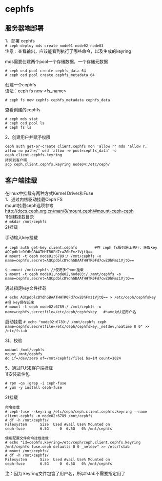 cephfs
======
服务器端部署
----------
1、部署 cephfs  
``` # ceph-deploy mds create node01 node02 node03 ```  
注意：查看输出，应该能看到执行了哪些命令，以及生成的keyring  

mds需要创建两个pool一个存储数据，一个存储元数据  
```
# ceph osd pool create cephfs_data 64
# ceph osd pool create cephfs_metadata 64
```  

创建一个cephfs  
语法：ceph fs new <fs_name> <metadata> <data>
```
# ceph fs new cephfs cephfs_metadata cephfs_data
```

查看创建的cephfs  
```
# ceph mds stat
# ceph osd pool ls
# ceph fs ls
```  

2、创建用户并赋予权限  
```
ceph auth get-or-create client.cephfs mon 'allow r' mds 'allow r, allow rw path=/' osd 'allow rw pool=cephfs_data' -o ceph.client.cephfs.keyring
拷贝到客户端
scp ceph.client.cephfs.keyring node04:/etc/ceph/
```  

客户端挂载
--------
在linux中挂载有两种方式Kernel Driver和Fuse  
1、通过内核驱动挂载Ceph FS  
mount挂载ceph选项参考  
http://docs.ceph.org.cn/man/8/mount.ceph/#mount-ceph-ceph  
1)创建挂载目录  
``` # mkdir /mnt/cephfs ```  
2)挂载  

手动输入key挂载  
```
# ceph auth get-key client.cephfs        #在 ceph fs服务器上执行，获取key
AQCpdblcDYdhGBAATHHTR0Fd7cwZ0hFmz1VjtQ==
# mount -t ceph node01:6789:/ /mnt/cephfs -o name=cephfs,secret=AQCpdblcDYdhGBAATHHTR0Fd7cwZ0hFmz1VjtQ==

$ umount /mnt/cephfs //使用多个mon挂载
$ mount -t ceph node01,node02,node03:/ /mnt/cephfs -o name=cephfs,secret=AQCpdblcDYdhGBAATHHTR0Fd7cwZ0hFmz1VjtQ==
```

通过指定key文件挂载  
```
# echo AQCpdblcDYdhGBAATHHTR0Fd7cwZ0hFmz1VjtQ== > /etc/ceph/cephfskey        #把 key保存起来
# mount -t ceph node02:6789:/ /mnt/cephfs -o name=cephfs,secretfile=/etc/ceph/cephfskey   #name为认证用户名
```  

启动挂载
``` # echo "node02:6789:/ /mnt/cephfs ceph name=cephfs,secretfile=/etc/ceph/cephfskey,_netdev,noatime 0 0" >> /etc/fstab ```  

3)、校验  
```
umount /mnt/cephfs
mount /mnt/cephfs
dd if=/dev/zero of=/mnt/cephfs/file1 bs=1M count=1024
```  


5、通过FUSE客户端挂载  
1)安装软件包  
```
# rpm -qa |grep -i ceph-fuse 
# yum -y install ceph-fuse
``` 
2)挂载  
```
命令挂载
# ceph-fuse --keyring /etc/ceph/ceph.client.cephfs.keyring --name client.cephfs -m node02:6789 /mnt/cephfs
# df -h /mnt/cephfs/
Filesystem      Size  Used Avail Use% Mounted on
ceph-fuse       6.5G     0  6.5G   0% /mnt/cephfs

使用配置文件命令挂载挂载
# echo "id=cephfs,keyring=/etc/ceph/ceph.client.cephfs.keyring /mnt/cephfs fuse.ceph defaults 0 0 _netdev" >> /etc/fstab
# mount /mnt/cephfs/
# df -h /mnt/cephfs/
Filesystem      Size  Used Avail Use% Mounted on
ceph-fuse       6.5G     0  6.5G   0% /mnt/cephfs

```  
注：因为 keyring文件包含了用户名，所以fstab不需要指定用了  
